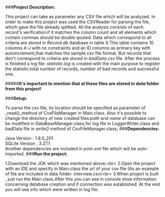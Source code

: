 ###**Project Description:**

This project can take as parameter any CSV file which will be analyzed. 
In order to make this project was used the CSVReader for parsing the file, which gave the file already splitted.
All the analysis consists of each record's verification:if it matches the column count and all elements which contain commas should be double qouted.
Data which correspond to all criteria are stored in _Record.db_ database in table X.This table contains 10 columns A-J with no constraints and an ID columns as primary key with autoincrement,that matches the sample csv file format.
But records that don't correspond to criteria are stored in _badData.csv_ file.
After the process is finished a log file: _statistic.log_ is created with the main purpose to register the statistic:total number of records, number of  bad records and successful one.

#####**It's important to mention that al these files are stored in _data_ folder from this project!**

###**Setup:**

To parse the csv file, its location should be specified as parameter of _read()_method of CvsFileManager in Main.class.
Also it's possible to change the directory of new created files:_path_ and _name_ of database can be modified in DataBaseManager.class,for log file in LoggerWriter.class and badData file in _write()_ method of CsvFileManager.class;
###**Dependencies:**

Java Version : 1.8.0_201 <br/>
SQLite Version : 3.27.1 <br/>
Another dependencies are included in _pom.xml_ file which will be auto-imported.
###**Run the project:**

1.Download the JDK which was mentioned above;<br\>
2.Open the project with an IDE and specify in Main.class the url of your csv file
(As an example of file are included in data folder: interview.csv)<br\>
3.When project is built , just run the Main.class.After this you can see in console shoe information concerning database creation and if connection was established.
At the end you will see info which were written in log file.
 
